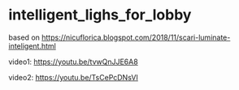 # intelligent_lighs_for_lobby
based on https://nicuflorica.blogspot.com/2018/11/scari-luminate-inteligent.html

video1: https://youtu.be/tvwQnJJE6A8

video2: https://youtu.be/TsCePcDNsVI
